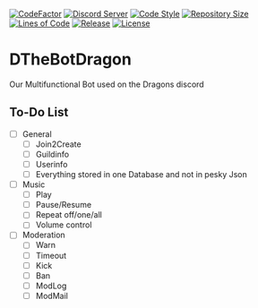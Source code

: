 [![CodeFactor](https://www.codefactor.io/repository/github/dragons-dev/dthebotdragon/badge)](https://www.codefactor.io/repository/github/dragons-dev/dthebotdragon)
[![Discord Server](https://img.shields.io/discord/578446945425555464)](https://discord.com/invite/bd8vUQd)
[![Code Style](https://img.shields.io/badge/code%20style-black-%23000)](https://shields.io)
[![Repository Size](https://img.shields.io/github/languages/code-size/Dragons-Dev/DTheBotDragon)](https://shields.io)
[![Lines of Code](https://img.shields.io/tokei/lines/github/Dragons-Dev/DTheBotDragon)](https://shields.io)
[![Release](https://img.shields.io/github/v/release/Dragons-Dev/DTheBotDragon?include_prereleases)](https://shields.io)
[![License](https://img.shields.io/github/license/Dragons-Dev/DTheBotDragon)](https://shields.io)

# DTheBotDragon
Our Multifunctional Bot used on the Dragons discord

## To-Do List

- [ ] General
  - [ ] Join2Create
  - [ ] Guildinfo
  - [ ] Userinfo
  - [ ] Everything stored in one Database and not in pesky Json
- [ ] Music
  - [ ] Play
  - [ ] Pause/Resume
  - [ ] Repeat off/one/all
  - [ ] Volume control
- [ ] Moderation
  - [ ] Warn
  - [ ] Timeout
  - [ ] Kick
  - [ ] Ban
  - [ ] ModLog
  - [ ] ModMail
